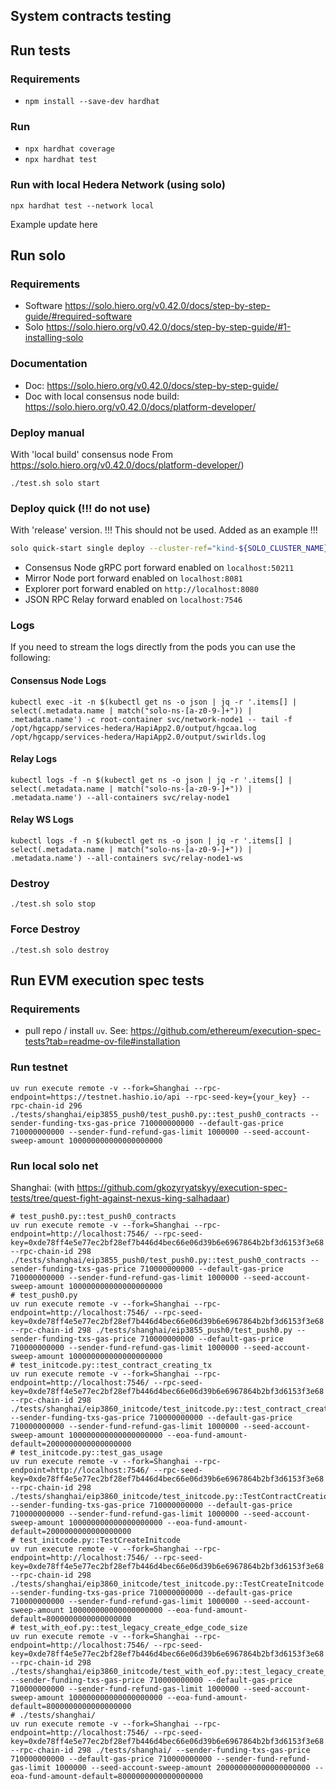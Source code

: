 ## System contracts testing

## Run tests

### Requirements
- `npm install --save-dev hardhat`

### Run
- `npx hardhat coverage`
- `npx hardhat test`

### Run with local Hedera Network (using solo)
`npx hardhat test --network local`

Example update here

## Run solo

### Requirements
- Software https://solo.hiero.org/v0.42.0/docs/step-by-step-guide/#required-software
- Solo https://solo.hiero.org/v0.42.0/docs/step-by-step-guide/#1-installing-solo

### Documentation
- Doc: https://solo.hiero.org/v0.42.0/docs/step-by-step-guide/
- Doc with local consensus node build: https://solo.hiero.org/v0.42.0/docs/platform-developer/

### Deploy manual 
With 'local build' consensus node From https://solo.hiero.org/v0.42.0/docs/platform-developer/)

`./test.sh solo start`

### Deploy quick (!!! do not use)
With 'release' version. !!! This should not be used. Added as an example !!!

```bash
solo quick-start single deploy --cluster-ref="kind-${SOLO_CLUSTER_NAME}" --cluster-setup-namespace="${SOLO_CLUSTER_SETUP_NAMESPACE}" --deployment="${SOLO_DEPLOYMENT}" --namespace="${SOLO_NAMESPACE}"
```
- Consensus Node gRPC port forward enabled on `localhost:50211`
- Mirror Node port forward enabled on `localhost:8081`
- Explorer port forward enabled on `http://localhost:8080`
- JSON RPC Relay forward enabled on `localhost:7546`

### Logs
If you need to stream the logs directly from the pods you can use the following:
#### Consensus Node Logs
```
kubectl exec -it -n $(kubectl get ns -o json | jq -r '.items[] | select(.metadata.name | match("solo-ns-[a-z0-9-]+")) | .metadata.name') -c root-container svc/network-node1 -- tail -f /opt/hgcapp/services-hedera/HapiApp2.0/output/hgcaa.log /opt/hgcapp/services-hedera/HapiApp2.0/output/swirlds.log
```

#### Relay Logs
```
kubectl logs -f -n $(kubectl get ns -o json | jq -r '.items[] | select(.metadata.name | match("solo-ns-[a-z0-9-]+")) | .metadata.name') --all-containers svc/relay-node1
```

#### Relay WS Logs
```
kubectl logs -f -n $(kubectl get ns -o json | jq -r '.items[] | select(.metadata.name | match("solo-ns-[a-z0-9-]+")) | .metadata.name') --all-containers svc/relay-node1-ws
```
### Destroy
`./test.sh solo stop`

### Force Destroy
`./test.sh solo destroy`

## Run EVM execution spec tests

### Requirements

- pull repo / install `uv`. See: https://github.com/ethereum/execution-spec-tests?tab=readme-ov-file#installation

### Run testnet
```
uv run execute remote -v --fork=Shanghai --rpc-endpoint=https://testnet.hashio.io/api --rpc-seed-key={your_key} --rpc-chain-id 296 ./tests/shanghai/eip3855_push0/test_push0.py::test_push0_contracts --sender-funding-txs-gas-price 710000000000 --default-gas-price 710000000000 --sender-fund-refund-gas-limit 1000000 --seed-account-sweep-amount 100000000000000000000
```

### Run local solo net
Shanghai: (with https://github.com/gkozyryatskyy/execution-spec-tests/tree/quest-fight-against-nexus-king-salhadaar)
```
# test_push0.py::test_push0_contracts
uv run execute remote -v --fork=Shanghai --rpc-endpoint=http://localhost:7546/ --rpc-seed-key=0xde78ff4e5e77ec2bf28ef7b446d4bec66e06d39b6e6967864b2bf3d6153f3e68 --rpc-chain-id 298 ./tests/shanghai/eip3855_push0/test_push0.py::test_push0_contracts --sender-funding-txs-gas-price 710000000000 --default-gas-price 710000000000 --sender-fund-refund-gas-limit 1000000 --seed-account-sweep-amount 100000000000000000000
# test_push0.py
uv run execute remote -v --fork=Shanghai --rpc-endpoint=http://localhost:7546/ --rpc-seed-key=0xde78ff4e5e77ec2bf28ef7b446d4bec66e06d39b6e6967864b2bf3d6153f3e68 --rpc-chain-id 298 ./tests/shanghai/eip3855_push0/test_push0.py --sender-funding-txs-gas-price 710000000000 --default-gas-price 710000000000 --sender-fund-refund-gas-limit 1000000 --seed-account-sweep-amount 100000000000000000000
# test_initcode.py::test_contract_creating_tx
uv run execute remote -v --fork=Shanghai --rpc-endpoint=http://localhost:7546/ --rpc-seed-key=0xde78ff4e5e77ec2bf28ef7b446d4bec66e06d39b6e6967864b2bf3d6153f3e68 --rpc-chain-id 298 ./tests/shanghai/eip3860_initcode/test_initcode.py::test_contract_creating_tx --sender-funding-txs-gas-price 710000000000 --default-gas-price 710000000000 --sender-fund-refund-gas-limit 1000000 --seed-account-sweep-amount 100000000000000000000 --eoa-fund-amount-default=2000000000000000000
# test_initcode.py::test_gas_usage
uv run execute remote -v --fork=Shanghai --rpc-endpoint=http://localhost:7546/ --rpc-seed-key=0xde78ff4e5e77ec2bf28ef7b446d4bec66e06d39b6e6967864b2bf3d6153f3e68 --rpc-chain-id 298 ./tests/shanghai/eip3860_initcode/test_initcode.py::TestContractCreationGasUsage::test_gas_usage --sender-funding-txs-gas-price 710000000000 --default-gas-price 710000000000 --sender-fund-refund-gas-limit 1000000 --seed-account-sweep-amount 100000000000000000000 --eoa-fund-amount-default=2000000000000000000
# test_initcode.py::TestCreateInitcode
uv run execute remote -v --fork=Shanghai --rpc-endpoint=http://localhost:7546/ --rpc-seed-key=0xde78ff4e5e77ec2bf28ef7b446d4bec66e06d39b6e6967864b2bf3d6153f3e68 --rpc-chain-id 298 ./tests/shanghai/eip3860_initcode/test_initcode.py::TestCreateInitcode --sender-funding-txs-gas-price 710000000000 --default-gas-price 710000000000 --sender-fund-refund-gas-limit 1000000 --seed-account-sweep-amount 100000000000000000000 --eoa-fund-amount-default=8000000000000000000
# test_with_eof.py::test_legacy_create_edge_code_size
uv run execute remote -v --fork=Shanghai --rpc-endpoint=http://localhost:7546/ --rpc-seed-key=0xde78ff4e5e77ec2bf28ef7b446d4bec66e06d39b6e6967864b2bf3d6153f3e68 --rpc-chain-id 298 ./tests/shanghai/eip3860_initcode/test_with_eof.py::test_legacy_create_edge_code_size --sender-funding-txs-gas-price 710000000000 --default-gas-price 710000000000 --sender-fund-refund-gas-limit 1000000 --seed-account-sweep-amount 100000000000000000000 --eoa-fund-amount-default=8000000000000000000
# ./tests/shanghai/
uv run execute remote -v --fork=Shanghai --rpc-endpoint=http://localhost:7546/ --rpc-seed-key=0xde78ff4e5e77ec2bf28ef7b446d4bec66e06d39b6e6967864b2bf3d6153f3e68 --rpc-chain-id 298 ./tests/shanghai/ --sender-funding-txs-gas-price 710000000000 --default-gas-price 710000000000 --sender-fund-refund-gas-limit 1000000 --seed-account-sweep-amount 200000000000000000000 --eoa-fund-amount-default=8000000000000000000
```
